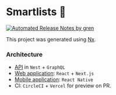# Smartlists 🚀

[![Automated Release Notes by gren](https://img.shields.io/badge/%F0%9F%A4%96-release%20notes-00B2EE.svg)](https://github-tools.github.io/github-release-notes/)

This project was generated using [Nx](https://nx.dev).

### Architecture

- [API](apps/api/README.md) in `Nest` + `GraphQL`
- [Web application](apps/webapp/README.md): `React` + `Next.js`
- [Mobile application](apps/mobile/README.md): `React Native`
- CI: `CircleCI` + `Vercel` for preview on PR.
